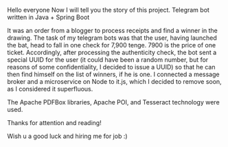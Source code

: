 Hello everyone
Now I will tell you the story of this project. Telegram bot written in Java + Spring Boot

It was an order from a blogger to process receipts and find a winner in the drawing.
The task of my telegram bots was that the user, having launched the bat, head to fall in one check for 7,900 tenge. 7900 is the price of one ticket. 
Accordingly, after processing the authenticity check, the bot sent a special UUID for the user 
(it could have been a random number, but for reasons of some confidentiality, I decided to issue a UUID) so that he can then find himself on the list of winners, if he is one.
I connected a message broker and a microservice on Node to it.js, which I decided to remove soon, as I considered it superfluous.

The Apache PDFBox libraries, Apache POI, and Tesseract technology were used.

Thanks for attention and reading! 

Wish u a good luck and hiring me for job :)
